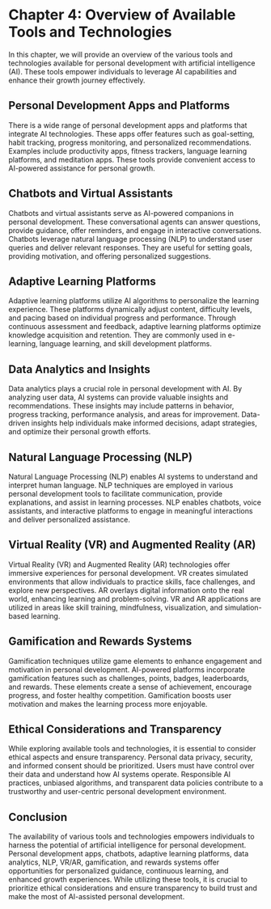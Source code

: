 Chapter 4: Overview of Available Tools and Technologies
=======================================================

In this chapter, we will provide an overview of the various tools and technologies available for personal development with artificial intelligence (AI). These tools empower individuals to leverage AI capabilities and enhance their growth journey effectively.

Personal Development Apps and Platforms
---------------------------------------

There is a wide range of personal development apps and platforms that integrate AI technologies. These apps offer features such as goal-setting, habit tracking, progress monitoring, and personalized recommendations. Examples include productivity apps, fitness trackers, language learning platforms, and meditation apps. These tools provide convenient access to AI-powered assistance for personal growth.

Chatbots and Virtual Assistants
-------------------------------

Chatbots and virtual assistants serve as AI-powered companions in personal development. These conversational agents can answer questions, provide guidance, offer reminders, and engage in interactive conversations. Chatbots leverage natural language processing (NLP) to understand user queries and deliver relevant responses. They are useful for setting goals, providing motivation, and offering personalized suggestions.

Adaptive Learning Platforms
---------------------------

Adaptive learning platforms utilize AI algorithms to personalize the learning experience. These platforms dynamically adjust content, difficulty levels, and pacing based on individual progress and performance. Through continuous assessment and feedback, adaptive learning platforms optimize knowledge acquisition and retention. They are commonly used in e-learning, language learning, and skill development platforms.

Data Analytics and Insights
---------------------------

Data analytics plays a crucial role in personal development with AI. By analyzing user data, AI systems can provide valuable insights and recommendations. These insights may include patterns in behavior, progress tracking, performance analysis, and areas for improvement. Data-driven insights help individuals make informed decisions, adapt strategies, and optimize their personal growth efforts.

Natural Language Processing (NLP)
---------------------------------

Natural Language Processing (NLP) enables AI systems to understand and interpret human language. NLP techniques are employed in various personal development tools to facilitate communication, provide explanations, and assist in learning processes. NLP enables chatbots, voice assistants, and interactive platforms to engage in meaningful interactions and deliver personalized assistance.

Virtual Reality (VR) and Augmented Reality (AR)
-----------------------------------------------

Virtual Reality (VR) and Augmented Reality (AR) technologies offer immersive experiences for personal development. VR creates simulated environments that allow individuals to practice skills, face challenges, and explore new perspectives. AR overlays digital information onto the real world, enhancing learning and problem-solving. VR and AR applications are utilized in areas like skill training, mindfulness, visualization, and simulation-based learning.

Gamification and Rewards Systems
--------------------------------

Gamification techniques utilize game elements to enhance engagement and motivation in personal development. AI-powered platforms incorporate gamification features such as challenges, points, badges, leaderboards, and rewards. These elements create a sense of achievement, encourage progress, and foster healthy competition. Gamification boosts user motivation and makes the learning process more enjoyable.

Ethical Considerations and Transparency
---------------------------------------

While exploring available tools and technologies, it is essential to consider ethical aspects and ensure transparency. Personal data privacy, security, and informed consent should be prioritized. Users must have control over their data and understand how AI systems operate. Responsible AI practices, unbiased algorithms, and transparent data policies contribute to a trustworthy and user-centric personal development environment.

Conclusion
----------

The availability of various tools and technologies empowers individuals to harness the potential of artificial intelligence for personal development. Personal development apps, chatbots, adaptive learning platforms, data analytics, NLP, VR/AR, gamification, and rewards systems offer opportunities for personalized guidance, continuous learning, and enhanced growth experiences. While utilizing these tools, it is crucial to prioritize ethical considerations and ensure transparency to build trust and make the most of AI-assisted personal development.
